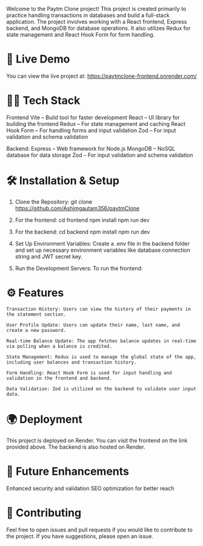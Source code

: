 Welcome to the Paytm Clone project! This project is created primarily to practice handling transactions in databases and build a full-stack application. The project involves working with a React frontend, Express backend, and MongoDB for database operations. It also utilizes Redux for state management and React Hook Form for form handling.

# 🚀 Live Demo
You can view the live project at:
https://paytmclone-frontend.onrender.com/



# 🧑‍💻 Tech Stack
Frontend
Vite – Build tool for faster development
React – UI library for building the frontend
Redux – For state management and caching
React Hook Form – For handling forms and input validation
Zod – For input validation and schema validation

Backend:
Express – Web framework for Node.js
MongoDB – NoSQL database for data storage
Zod – For input validation and schema validation


# 🛠 Installation & Setup
1. Clone the Repository:
 git clone https://github.com/Ashimgautam356/paytmClone

2. For the frontend:
    cd frontend
    npm install
    npm run dev 

3. For the backend:
    cd backend
    npm install
    npm run dev

4. Set Up Environment Variables:
Create a .env file in the backend folder and set up necessary environment variables like database connection string and JWT secret key.

5. Run the Development Servers:
To run the frontend:


# ⚙️ Features

    Transaction History: Users can view the history of their payments in the statement section.

    User Profile Update: Users can update their name, last name, and create a new password.

    Real-time Balance Update: The app fetches balance updates in real-time via polling when a balance is credited.

    State Management: Redux is used to manage the global state of the app, including user balances and transaction history.

    Form Handling: React Hook Form is used for input handling and validation in the frontend and backend.

    Data Validation: Zod is utilized on the backend to validate user input data.


# 🌍 Deployment
This project is deployed on Render. You can visit the frontend on the link provided above. The backend is also hosted on Render.

# 📝 Future Enhancements

Enhanced security and validation
SEO optimization for better reach

# 💬 Contributing
Feel free to open issues and pull requests if you would like to contribute to the project. If you have suggestions, please open an issue.